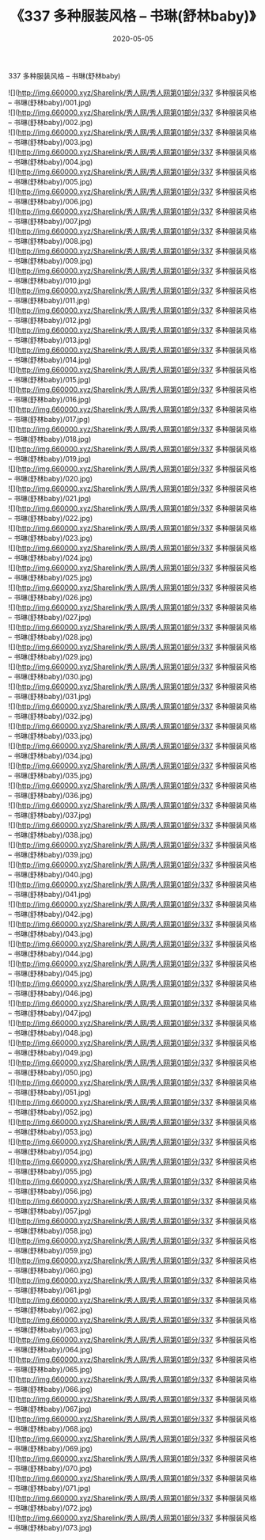 ﻿---
layout: post
title:  《337 多种服装风格 – 书琳(舒林baby)》
date:   2020-05-05
img: http://img.660000.xyz/Sharelink/秀人网/秀人网第01部分/337 多种服装风格 – 书琳(舒林baby)/000.jpg
categories: [美女, 清纯, 唯美]
---

337 多种服装风格 – 书琳(舒林baby)

  ![](http://img.660000.xyz/Sharelink/秀人网/秀人网第01部分/337 多种服装风格 – 书琳(舒林baby)/001.jpg) <br> ![](http://img.660000.xyz/Sharelink/秀人网/秀人网第01部分/337 多种服装风格 – 书琳(舒林baby)/002.jpg) <br> ![](http://img.660000.xyz/Sharelink/秀人网/秀人网第01部分/337 多种服装风格 – 书琳(舒林baby)/003.jpg) <br> ![](http://img.660000.xyz/Sharelink/秀人网/秀人网第01部分/337 多种服装风格 – 书琳(舒林baby)/004.jpg) <br> ![](http://img.660000.xyz/Sharelink/秀人网/秀人网第01部分/337 多种服装风格 – 书琳(舒林baby)/005.jpg) <br> ![](http://img.660000.xyz/Sharelink/秀人网/秀人网第01部分/337 多种服装风格 – 书琳(舒林baby)/006.jpg) <br> ![](http://img.660000.xyz/Sharelink/秀人网/秀人网第01部分/337 多种服装风格 – 书琳(舒林baby)/007.jpg) <br> ![](http://img.660000.xyz/Sharelink/秀人网/秀人网第01部分/337 多种服装风格 – 书琳(舒林baby)/008.jpg) <br> ![](http://img.660000.xyz/Sharelink/秀人网/秀人网第01部分/337 多种服装风格 – 书琳(舒林baby)/009.jpg) <br> ![](http://img.660000.xyz/Sharelink/秀人网/秀人网第01部分/337 多种服装风格 – 书琳(舒林baby)/010.jpg) <br> ![](http://img.660000.xyz/Sharelink/秀人网/秀人网第01部分/337 多种服装风格 – 书琳(舒林baby)/011.jpg) <br> ![](http://img.660000.xyz/Sharelink/秀人网/秀人网第01部分/337 多种服装风格 – 书琳(舒林baby)/012.jpg) <br> ![](http://img.660000.xyz/Sharelink/秀人网/秀人网第01部分/337 多种服装风格 – 书琳(舒林baby)/013.jpg) <br> ![](http://img.660000.xyz/Sharelink/秀人网/秀人网第01部分/337 多种服装风格 – 书琳(舒林baby)/014.jpg) <br> ![](http://img.660000.xyz/Sharelink/秀人网/秀人网第01部分/337 多种服装风格 – 书琳(舒林baby)/015.jpg) <br> ![](http://img.660000.xyz/Sharelink/秀人网/秀人网第01部分/337 多种服装风格 – 书琳(舒林baby)/016.jpg) <br> ![](http://img.660000.xyz/Sharelink/秀人网/秀人网第01部分/337 多种服装风格 – 书琳(舒林baby)/017.jpg) <br> ![](http://img.660000.xyz/Sharelink/秀人网/秀人网第01部分/337 多种服装风格 – 书琳(舒林baby)/018.jpg) <br> ![](http://img.660000.xyz/Sharelink/秀人网/秀人网第01部分/337 多种服装风格 – 书琳(舒林baby)/019.jpg) <br> ![](http://img.660000.xyz/Sharelink/秀人网/秀人网第01部分/337 多种服装风格 – 书琳(舒林baby)/020.jpg) <br> ![](http://img.660000.xyz/Sharelink/秀人网/秀人网第01部分/337 多种服装风格 – 书琳(舒林baby)/021.jpg) <br> ![](http://img.660000.xyz/Sharelink/秀人网/秀人网第01部分/337 多种服装风格 – 书琳(舒林baby)/022.jpg) <br> ![](http://img.660000.xyz/Sharelink/秀人网/秀人网第01部分/337 多种服装风格 – 书琳(舒林baby)/023.jpg) <br> ![](http://img.660000.xyz/Sharelink/秀人网/秀人网第01部分/337 多种服装风格 – 书琳(舒林baby)/024.jpg) <br> ![](http://img.660000.xyz/Sharelink/秀人网/秀人网第01部分/337 多种服装风格 – 书琳(舒林baby)/025.jpg) <br> ![](http://img.660000.xyz/Sharelink/秀人网/秀人网第01部分/337 多种服装风格 – 书琳(舒林baby)/026.jpg) <br> ![](http://img.660000.xyz/Sharelink/秀人网/秀人网第01部分/337 多种服装风格 – 书琳(舒林baby)/027.jpg) <br> ![](http://img.660000.xyz/Sharelink/秀人网/秀人网第01部分/337 多种服装风格 – 书琳(舒林baby)/028.jpg) <br> ![](http://img.660000.xyz/Sharelink/秀人网/秀人网第01部分/337 多种服装风格 – 书琳(舒林baby)/029.jpg) <br> ![](http://img.660000.xyz/Sharelink/秀人网/秀人网第01部分/337 多种服装风格 – 书琳(舒林baby)/030.jpg) <br> ![](http://img.660000.xyz/Sharelink/秀人网/秀人网第01部分/337 多种服装风格 – 书琳(舒林baby)/031.jpg) <br> ![](http://img.660000.xyz/Sharelink/秀人网/秀人网第01部分/337 多种服装风格 – 书琳(舒林baby)/032.jpg) <br> ![](http://img.660000.xyz/Sharelink/秀人网/秀人网第01部分/337 多种服装风格 – 书琳(舒林baby)/033.jpg) <br> ![](http://img.660000.xyz/Sharelink/秀人网/秀人网第01部分/337 多种服装风格 – 书琳(舒林baby)/034.jpg) <br> ![](http://img.660000.xyz/Sharelink/秀人网/秀人网第01部分/337 多种服装风格 – 书琳(舒林baby)/035.jpg) <br> ![](http://img.660000.xyz/Sharelink/秀人网/秀人网第01部分/337 多种服装风格 – 书琳(舒林baby)/036.jpg) <br> ![](http://img.660000.xyz/Sharelink/秀人网/秀人网第01部分/337 多种服装风格 – 书琳(舒林baby)/037.jpg) <br> ![](http://img.660000.xyz/Sharelink/秀人网/秀人网第01部分/337 多种服装风格 – 书琳(舒林baby)/038.jpg) <br> ![](http://img.660000.xyz/Sharelink/秀人网/秀人网第01部分/337 多种服装风格 – 书琳(舒林baby)/039.jpg) <br> ![](http://img.660000.xyz/Sharelink/秀人网/秀人网第01部分/337 多种服装风格 – 书琳(舒林baby)/040.jpg) <br> ![](http://img.660000.xyz/Sharelink/秀人网/秀人网第01部分/337 多种服装风格 – 书琳(舒林baby)/041.jpg) <br> ![](http://img.660000.xyz/Sharelink/秀人网/秀人网第01部分/337 多种服装风格 – 书琳(舒林baby)/042.jpg) <br> ![](http://img.660000.xyz/Sharelink/秀人网/秀人网第01部分/337 多种服装风格 – 书琳(舒林baby)/043.jpg) <br> ![](http://img.660000.xyz/Sharelink/秀人网/秀人网第01部分/337 多种服装风格 – 书琳(舒林baby)/044.jpg) <br> ![](http://img.660000.xyz/Sharelink/秀人网/秀人网第01部分/337 多种服装风格 – 书琳(舒林baby)/045.jpg) <br> ![](http://img.660000.xyz/Sharelink/秀人网/秀人网第01部分/337 多种服装风格 – 书琳(舒林baby)/046.jpg) <br> ![](http://img.660000.xyz/Sharelink/秀人网/秀人网第01部分/337 多种服装风格 – 书琳(舒林baby)/047.jpg) <br> ![](http://img.660000.xyz/Sharelink/秀人网/秀人网第01部分/337 多种服装风格 – 书琳(舒林baby)/048.jpg) <br> ![](http://img.660000.xyz/Sharelink/秀人网/秀人网第01部分/337 多种服装风格 – 书琳(舒林baby)/049.jpg) <br> ![](http://img.660000.xyz/Sharelink/秀人网/秀人网第01部分/337 多种服装风格 – 书琳(舒林baby)/050.jpg) <br> ![](http://img.660000.xyz/Sharelink/秀人网/秀人网第01部分/337 多种服装风格 – 书琳(舒林baby)/051.jpg) <br> ![](http://img.660000.xyz/Sharelink/秀人网/秀人网第01部分/337 多种服装风格 – 书琳(舒林baby)/052.jpg) <br> ![](http://img.660000.xyz/Sharelink/秀人网/秀人网第01部分/337 多种服装风格 – 书琳(舒林baby)/053.jpg) <br> ![](http://img.660000.xyz/Sharelink/秀人网/秀人网第01部分/337 多种服装风格 – 书琳(舒林baby)/054.jpg) <br> ![](http://img.660000.xyz/Sharelink/秀人网/秀人网第01部分/337 多种服装风格 – 书琳(舒林baby)/055.jpg) <br> ![](http://img.660000.xyz/Sharelink/秀人网/秀人网第01部分/337 多种服装风格 – 书琳(舒林baby)/056.jpg) <br> ![](http://img.660000.xyz/Sharelink/秀人网/秀人网第01部分/337 多种服装风格 – 书琳(舒林baby)/057.jpg) <br> ![](http://img.660000.xyz/Sharelink/秀人网/秀人网第01部分/337 多种服装风格 – 书琳(舒林baby)/058.jpg) <br> ![](http://img.660000.xyz/Sharelink/秀人网/秀人网第01部分/337 多种服装风格 – 书琳(舒林baby)/059.jpg) <br> ![](http://img.660000.xyz/Sharelink/秀人网/秀人网第01部分/337 多种服装风格 – 书琳(舒林baby)/060.jpg) <br> ![](http://img.660000.xyz/Sharelink/秀人网/秀人网第01部分/337 多种服装风格 – 书琳(舒林baby)/061.jpg) <br> ![](http://img.660000.xyz/Sharelink/秀人网/秀人网第01部分/337 多种服装风格 – 书琳(舒林baby)/062.jpg) <br> ![](http://img.660000.xyz/Sharelink/秀人网/秀人网第01部分/337 多种服装风格 – 书琳(舒林baby)/063.jpg) <br> ![](http://img.660000.xyz/Sharelink/秀人网/秀人网第01部分/337 多种服装风格 – 书琳(舒林baby)/064.jpg) <br> ![](http://img.660000.xyz/Sharelink/秀人网/秀人网第01部分/337 多种服装风格 – 书琳(舒林baby)/065.jpg) <br> ![](http://img.660000.xyz/Sharelink/秀人网/秀人网第01部分/337 多种服装风格 – 书琳(舒林baby)/066.jpg) <br> ![](http://img.660000.xyz/Sharelink/秀人网/秀人网第01部分/337 多种服装风格 – 书琳(舒林baby)/067.jpg) <br> ![](http://img.660000.xyz/Sharelink/秀人网/秀人网第01部分/337 多种服装风格 – 书琳(舒林baby)/068.jpg) <br> ![](http://img.660000.xyz/Sharelink/秀人网/秀人网第01部分/337 多种服装风格 – 书琳(舒林baby)/069.jpg) <br> ![](http://img.660000.xyz/Sharelink/秀人网/秀人网第01部分/337 多种服装风格 – 书琳(舒林baby)/070.jpg) <br> ![](http://img.660000.xyz/Sharelink/秀人网/秀人网第01部分/337 多种服装风格 – 书琳(舒林baby)/071.jpg) <br> ![](http://img.660000.xyz/Sharelink/秀人网/秀人网第01部分/337 多种服装风格 – 书琳(舒林baby)/072.jpg) <br> ![](http://img.660000.xyz/Sharelink/秀人网/秀人网第01部分/337 多种服装风格 – 书琳(舒林baby)/073.jpg) <br>